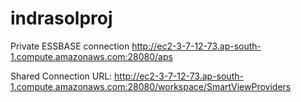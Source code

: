 # indrasolproj
Private ESSBASE connection
http://ec2-3-7-12-73.ap-south-1.compute.amazonaws.com:28080/aps

Shared Connection URL:
http://ec2-3-7-12-73.ap-south-1.compute.amazonaws.com:28080/workspace/SmartViewProviders
